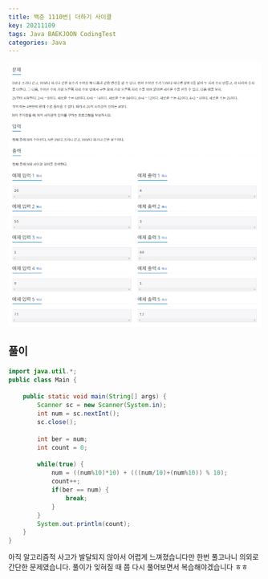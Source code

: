 ```yaml
---
title: 백준 1110번| 더하기 사이클 
key: 20211109
tags: Java BAEKJOON CodingTest
categories: Java
---
```


![bj1](/assets/images/post/2021-11-09-bj1.png)

## 풀이
~~~java
import java.util.*;
public class Main {

	public static void main(String[] args) {
		Scanner sc = new Scanner(System.in);
		int num = sc.nextInt();
		sc.close();
		
		int ber = num;
		int count = 0;
		
		while(true) {
			num = ((num%10)*10) + (((num/10)+(num%10)) % 10);
			count++;
			if(ber == num) {
				break;
			}
		}
		System.out.println(count);
	}
}
~~~ 

아직 알고리즘적 사고가 발달되지 않아서 어렵게 느껴졌습니다만 한번 풀고나니 의외로 간단한 문제였습니다. 풀이가 잊혀질 때 쯤 다시 풀어보면서 복습해야겠습니다 ㅎㅎ  